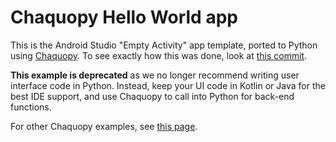 # Chaquopy Hello World app

This is the Android Studio "Empty Activity" app template, ported to Python using
[Chaquopy](https://chaquo.com/chaquopy/). To see exactly how this was done, look at [this
commit](https://github.com/chaquo/chaquopy-hello/commit/d4e03bac7501cb838af6683d0c53ba17c415736e).

**This example is deprecated** as we no longer recommend writing user interface code in Python.
Instead, keep your UI code in Kotlin or Java for the best IDE support, and use Chaquopy to call
into Python for back-end functions.

For other Chaquopy examples, see [this
page](https://chaquo.com/chaquopy/doc/current/examples.html).
